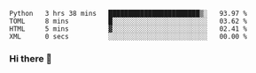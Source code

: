 <!--START_SECTION:waka-->

```text
Python   3 hrs 38 mins   ███████████████████████▒░   93.97 %
TOML     8 mins          █░░░░░░░░░░░░░░░░░░░░░░░░   03.62 %
HTML     5 mins          ▓░░░░░░░░░░░░░░░░░░░░░░░░   02.41 %
XML      0 secs          ░░░░░░░░░░░░░░░░░░░░░░░░░   00.00 %
```

<!--END_SECTION:waka-->

### Hi there 👋

<!--
**DnC275/DnC275** is a ✨ _special_ ✨ repository because its `README.md` (this file) appears on your GitHub profile.

Here are some ideas to get you started:

- 🔭 I’m currently working on ...
- 🌱 I’m currently learning ...
- 👯 I’m looking to collaborate on ...
- 🤔 I’m looking for help with ...
- 💬 Ask me about ...
- 📫 How to reach me: ...
- 😄 Pronouns: ...
- ⚡ Fun fact: ...
-->
